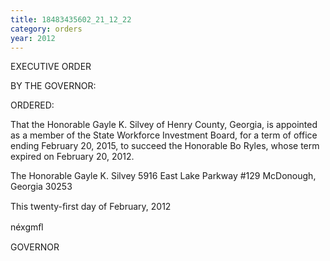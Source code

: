 ```yaml
---
title: 18483435602_21_12_22
category: orders
year: 2012
---
```

 

EXECUTIVE ORDER

BY THE GOVERNOR:

ORDERED:

That the Honorable Gayle K. Silvey of Henry County, Georgia, is
appointed as a member of the State Workforce Investment Board,
for a term of office ending February 20, 2015, to succeed the
Honorable Bo Ryles, whose term expired on February 20, 2012.

The Honorable Gayle K. Silvey
5916 East Lake Parkway #129
McDonough, Georgia 30253

This twenty-ﬁrst day of February, 2012

néxgmﬂ

GOVERNOR

